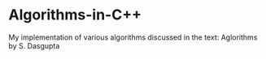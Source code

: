 # Algorithms-in-C++
My implementation of various algorithms discussed in the text: Aglorithms by S. Dasgupta 
